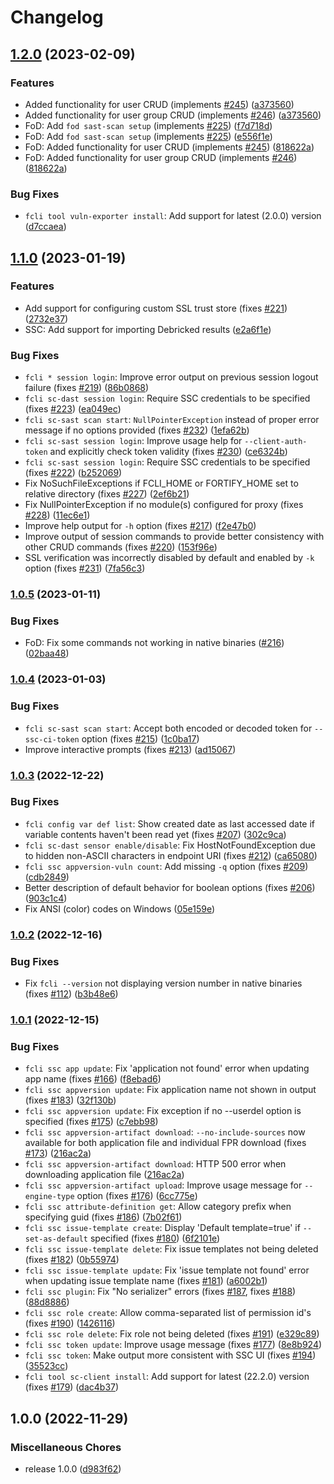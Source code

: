 # Changelog

## [1.2.0](https://www.github.com/fortify-ps/fcli/compare/v1.1.0...v1.2.0) (2023-02-09)


### Features

* Added functionality for user CRUD (implements [#245](https://www.github.com/fortify-ps/fcli/issues/245)) ([a373560](https://www.github.com/fortify-ps/fcli/commit/a373560a091b6008dadd875cf299b42c39209e13))
* Added functionality for user group CRUD (implements [#246](https://www.github.com/fortify-ps/fcli/issues/246)) ([a373560](https://www.github.com/fortify-ps/fcli/commit/a373560a091b6008dadd875cf299b42c39209e13))
* FoD: Add `fod sast-scan setup` (implements [#225](https://www.github.com/fortify-ps/fcli/issues/225)) ([f7d718d](https://www.github.com/fortify-ps/fcli/commit/f7d718ddacf870d43097960db92f55b91849c626))
* FoD: Add `fod sast-scan setup` (implements [#225](https://www.github.com/fortify-ps/fcli/issues/225)) ([e556f1e](https://www.github.com/fortify-ps/fcli/commit/e556f1e027f8adb5f164fc4e67af163e83e6fd6e))
* FoD: Added functionality for user CRUD (implements [#245](https://www.github.com/fortify-ps/fcli/issues/245)) ([818622a](https://www.github.com/fortify-ps/fcli/commit/818622acc3050ea9289a45739ef6dffc9832073e))
* FoD: Added functionality for user group CRUD (implements [#246](https://www.github.com/fortify-ps/fcli/issues/246)) ([818622a](https://www.github.com/fortify-ps/fcli/commit/818622acc3050ea9289a45739ef6dffc9832073e))


### Bug Fixes

* `fcli tool vuln-exporter install`: Add support for latest (2.0.0) version ([d7ccaea](https://www.github.com/fortify-ps/fcli/commit/d7ccaea378256d7807020b96499e47bad8aadf3e))

## [1.1.0](https://www.github.com/fortify-ps/fcli/compare/v1.0.5...v1.1.0) (2023-01-19)


### Features

* Add support for configuring custom SSL trust store (fixes [#221](https://www.github.com/fortify-ps/fcli/issues/221)) ([2732e37](https://www.github.com/fortify-ps/fcli/commit/2732e3710c7fb9e2eff583049608d132f7bc0cfa))
* SSC: Add support for importing Debricked results ([e2a6f1e](https://www.github.com/fortify-ps/fcli/commit/e2a6f1e552657cdb485f2bd998233d0641212210))


### Bug Fixes

* `fcli * session login`: Improve error output on previous session logout failure (fixes [#219](https://www.github.com/fortify-ps/fcli/issues/219)) ([86b0868](https://www.github.com/fortify-ps/fcli/commit/86b08688860507623029bf4f12e68116d88d2417))
* `fcli sc-dast session login`: Require SSC credentials to be specified (fixes [#223](https://www.github.com/fortify-ps/fcli/issues/223)) ([ea049ec](https://www.github.com/fortify-ps/fcli/commit/ea049ec17ecc17388c425cff588be22c47be91ed))
* `fcli sc-sast scan start`: `NullPointerException` instead of proper error message if no options provided (fixes [#232](https://www.github.com/fortify-ps/fcli/issues/232)) ([1efa62b](https://www.github.com/fortify-ps/fcli/commit/1efa62b458c1352140cc497888da9b2339f55a08))
* `fcli sc-sast session login`: Improve usage help for `--client-auth-token` and explicitly check token validity (fixes [#230](https://www.github.com/fortify-ps/fcli/issues/230)) ([ce6324b](https://www.github.com/fortify-ps/fcli/commit/ce6324b10c110297aaecefee5abdd0c41cee6172))
* `fcli sc-sast session login`: Require SSC credentials to be specified (fixes [#222](https://www.github.com/fortify-ps/fcli/issues/222)) ([b252069](https://www.github.com/fortify-ps/fcli/commit/b252069b208442745399c376d53612fe857e44df))
* Fix NoSuchFileExceptions if FCLI_HOME or FORTIFY_HOME set to relative directory (fixes [#227](https://www.github.com/fortify-ps/fcli/issues/227)) ([2ef6b21](https://www.github.com/fortify-ps/fcli/commit/2ef6b2134fe69b2706a4c0742bb9008feb16b68b))
* Fix NullPointerException if no module(s) configured for proxy (fixes [#228](https://www.github.com/fortify-ps/fcli/issues/228)) ([11ec6e1](https://www.github.com/fortify-ps/fcli/commit/11ec6e18c934d7f9dbd3b983297a4d17c0f9f650))
* Improve help output for `-h` option (fixes [#217](https://www.github.com/fortify-ps/fcli/issues/217)) ([f2e47b0](https://www.github.com/fortify-ps/fcli/commit/f2e47b024f384f5fdb60a949613bf299bfd4f515))
* Improve output of session commands to provide better consistency with other CRUD commands (fixes [#220](https://www.github.com/fortify-ps/fcli/issues/220)) ([153f96e](https://www.github.com/fortify-ps/fcli/commit/153f96efc202aea209a5ac961886a21ec21cd901))
* SSL verification was incorrectly disabled by default and enabled by `-k` option (fixes [#231](https://www.github.com/fortify-ps/fcli/issues/231)) ([7fa56c3](https://www.github.com/fortify-ps/fcli/commit/7fa56c31caa13fee9715662dd9b44a972cfda39e))

### [1.0.5](https://www.github.com/fortify-ps/fcli/compare/v1.0.4...v1.0.5) (2023-01-11)


### Bug Fixes

* FoD: Fix some commands not working in native binaries ([#216](https://www.github.com/fortify-ps/fcli/issues/216)) ([02baa48](https://www.github.com/fortify-ps/fcli/commit/02baa4862035e7cf027cfbec9a79545a29fe9a5c))

### [1.0.4](https://www.github.com/fortify-ps/fcli/compare/v1.0.3...v1.0.4) (2023-01-03)


### Bug Fixes

* `fcli sc-sast scan start`: Accept both encoded or decoded token for `--ssc-ci-token` option (fixes [#215](https://www.github.com/fortify-ps/fcli/issues/215)) ([1c0ba17](https://www.github.com/fortify-ps/fcli/commit/1c0ba17765b0c651381398a23e21607e87606e92))
* Improve interactive prompts (fixes [#213](https://www.github.com/fortify-ps/fcli/issues/213)) ([ad15067](https://www.github.com/fortify-ps/fcli/commit/ad15067bd01260c18ec8c6f5ac5244b2087f753d))

### [1.0.3](https://www.github.com/fortify-ps/fcli/compare/v1.0.2...v1.0.3) (2022-12-22)


### Bug Fixes

* `fcli config var def list`: Show created date as last accessed date if variable contents haven't been read yet (fixes [#207](https://www.github.com/fortify-ps/fcli/issues/207)) ([302c9ca](https://www.github.com/fortify-ps/fcli/commit/302c9ca3d51ad2e3699ccbca2013d7c273462296))
* `fcli sc-dast sensor enable/disable`: Fix HostNotFoundException due to hidden non-ASCII characters in endpoint URI (fixes [#212](https://www.github.com/fortify-ps/fcli/issues/212)) ([ca65080](https://www.github.com/fortify-ps/fcli/commit/ca65080327f8251d3ba0a2aad3a89c03e6fd4e7c))
* `fcli ssc appversion-vuln count`: Add missing `-q` option (fixes [#209](https://www.github.com/fortify-ps/fcli/issues/209)) ([cdb2849](https://www.github.com/fortify-ps/fcli/commit/cdb28495ff12b817ee735945bebc624564d77b2d))
* Better description of default behavior for boolean options (fixes [#206](https://www.github.com/fortify-ps/fcli/issues/206)) ([903c1c4](https://www.github.com/fortify-ps/fcli/commit/903c1c45126fb59b5d599d0155eff518400f160f))
* Fix ANSI (color) codes on Windows ([05e159e](https://www.github.com/fortify-ps/fcli/commit/05e159e1fe107956bfedd556383bad3f3904f4c7))

### [1.0.2](https://www.github.com/fortify-ps/fcli/compare/v1.0.1...v1.0.2) (2022-12-16)


### Bug Fixes

* Fix `fcli --version` not displaying version number in native binaries (fixes [#112](https://www.github.com/fortify-ps/fcli/issues/112)) ([b3b48e6](https://www.github.com/fortify-ps/fcli/commit/b3b48e6ed49d3a138138383769a127b4ee0b8998))

### [1.0.1](https://www.github.com/fortify-ps/fcli/compare/v1.0.0...v1.0.1) (2022-12-15)


### Bug Fixes

* `fcli ssc app update`: Fix 'application not found' error when updating app name (fixes [#166](https://www.github.com/fortify-ps/fcli/issues/166)) ([f8ebad6](https://www.github.com/fortify-ps/fcli/commit/f8ebad68a1ce3c788fd2165b8b30e3540dd65242))
* `fcli ssc appversion update`: Fix application name not shown in output (fixes [#183](https://www.github.com/fortify-ps/fcli/issues/183)) ([32f130b](https://www.github.com/fortify-ps/fcli/commit/32f130b1a5448a89e55fef7e40dbbc23d0573323))
* `fcli ssc appversion update`: Fix exception if no --userdel option is specified (fixes [#175](https://www.github.com/fortify-ps/fcli/issues/175)) ([c7ebb98](https://www.github.com/fortify-ps/fcli/commit/c7ebb98dbdf1cd3795921d9229b8c0a53df71bbd))
* `fcli ssc appversion-artifact download`: `--no-include-sources` now available for both application file and individual FPR download (fixes [#173](https://www.github.com/fortify-ps/fcli/issues/173)) ([216ac2a](https://www.github.com/fortify-ps/fcli/commit/216ac2a61ea1b6722462d279923ea6f4bc744d5d))
* `fcli ssc appversion-artifact download`: HTTP 500 error when downloading application file ([216ac2a](https://www.github.com/fortify-ps/fcli/commit/216ac2a61ea1b6722462d279923ea6f4bc744d5d))
* `fcli ssc appversion-artifact upload`: Improve usage message for `--engine-type` option (fixes [#176](https://www.github.com/fortify-ps/fcli/issues/176)) ([6cc775e](https://www.github.com/fortify-ps/fcli/commit/6cc775ebf4a75e37893ea16c7bb7752d3a3a8d83))
* `fcli ssc attribute-definition get`: Allow category prefix when specifying guid (fixes [#186](https://www.github.com/fortify-ps/fcli/issues/186)) ([7b02f61](https://www.github.com/fortify-ps/fcli/commit/7b02f61fd7d944fc08ee9d024652c54e65d5712b))
* `fcli ssc issue-template create`: Display 'Default template=true' if `--set-as-default` specified (fixes [#180](https://www.github.com/fortify-ps/fcli/issues/180)) ([6f2101e](https://www.github.com/fortify-ps/fcli/commit/6f2101ee6aa6333ff0b5553c11ef9656973a6cc6))
* `fcli ssc issue-template delete`: Fix issue templates not being deleted (fixes [#182](https://www.github.com/fortify-ps/fcli/issues/182)) ([0b55974](https://www.github.com/fortify-ps/fcli/commit/0b559746043eb0086c14d87f2c0013c225cf99d7))
* `fcli ssc issue-template update`: Fix 'issue template not found' error when updating issue template name (fixes [#181](https://www.github.com/fortify-ps/fcli/issues/181)) ([a6002b1](https://www.github.com/fortify-ps/fcli/commit/a6002b12975b2c3858313f83c001f962a9626b6c))
* `fcli ssc plugin`: Fix "No serializer" errors (fixes [#187](https://www.github.com/fortify-ps/fcli/issues/187), fixes [#188](https://www.github.com/fortify-ps/fcli/issues/188)) ([88d8886](https://www.github.com/fortify-ps/fcli/commit/88d88867439754acf86abd302410dd494e28937e))
* `fcli ssc role create`: Allow comma-separated list of permission id's (fixes [#190](https://www.github.com/fortify-ps/fcli/issues/190)) ([1426116](https://www.github.com/fortify-ps/fcli/commit/1426116932dc4098ac68055498c505098682ea3b))
* `fcli ssc role delete`: Fix role not being deleted (fixes [#191](https://www.github.com/fortify-ps/fcli/issues/191)) ([e329c89](https://www.github.com/fortify-ps/fcli/commit/e329c891dbdf2136f0164f04d6440914940a6e14))
* `fcli ssc token update`: Improve usage message (fixes [#177](https://www.github.com/fortify-ps/fcli/issues/177)) ([8e8b924](https://www.github.com/fortify-ps/fcli/commit/8e8b9243b591c5104117faf11ad75b70c4e6deba))
* `fcli ssc token`: Make output more consistent with SSC UI (fixes [#194](https://www.github.com/fortify-ps/fcli/issues/194)) ([35523cc](https://www.github.com/fortify-ps/fcli/commit/35523cc2066c289802d2dc4bda7f4c01cbcbe554))
* `fcli tool sc-client install`: Add support for latest (22.2.0) version (fixes [#179](https://www.github.com/fortify-ps/fcli/issues/179)) ([dac4b37](https://www.github.com/fortify-ps/fcli/commit/dac4b373571b11c81f48e9319dc889a911e22704))

## 1.0.0 (2022-11-29)


### Miscellaneous Chores

* release 1.0.0 ([d983f62](https://www.github.com/fortify-ps/fcli/commit/d983f62c01d38ca5cef8963f9ce98c7a2d19c0ab))
